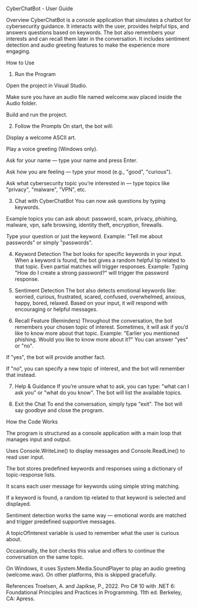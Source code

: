 CyberChatBot - User Guide

Overview
CyberChatBot is a console application that simulates a chatbot for cybersecurity guidance. It interacts with the user, provides helpful tips, and answers questions based on keywords. The bot also remembers your interests and can recall them later in the conversation. It includes sentiment detection and audio greeting features to make the experience more engaging.

How to Use

1. Run the Program

Open the project in Visual Studio.

Make sure you have an audio file named welcome.wav placed inside the Audio folder.

Build and run the project.

2. Follow the Prompts
On start, the bot will:

Display a welcome ASCII art.

Play a voice greeting (Windows only).

Ask for your name — type your name and press Enter.

Ask how you are feeling — type your mood (e.g., "good", "curious").

Ask what cybersecurity topic you’re interested in — type topics like "privacy", "malware", "VPN", etc.

3. Chat with CyberChatBot
You can now ask questions by typing keywords.

Example topics you can ask about:
password, scam, privacy, phishing, malware, vpn, safe browsing, identity theft, encryption, firewalls.

Type your question or just the keyword.
Example: "Tell me about passwords" or simply "passwords".

4. Keyword Detection
The bot looks for specific keywords in your input.
When a keyword is found, the bot gives a random helpful tip related to that topic.
Even partial matches will trigger responses.
Example: Typing "How do I create a strong password?" will trigger the password response.

5. Sentiment Detection
The bot also detects emotional keywords like:
worried, curious, frustrated, scared, confused, overwhelmed, anxious, happy, bored, relaxed.
Based on your input, it will respond with encouraging or helpful messages.

6. Recall Feature (Reminders)
Throughout the conversation, the bot remembers your chosen topic of interest.
Sometimes, it will ask if you’d like to know more about that topic.
Example: "Earlier you mentioned phishing. Would you like to know more about it?"
You can answer "yes" or "no".

If "yes", the bot will provide another fact.

If "no", you can specify a new topic of interest, and the bot will remember that instead.

7. Help & Guidance
If you’re unsure what to ask, you can type:
"what can I ask you" or "what do you know".
The bot will list the available topics.

8. Exit the Chat
To end the conversation, simply type "exit".
The bot will say goodbye and close the program.

How the Code Works

The program is structured as a console application with a main loop that manages input and output.

Uses Console.WriteLine() to display messages and Console.ReadLine() to read user input.

The bot stores predefined keywords and responses using a dictionary of topic-response lists.

It scans each user message for keywords using simple string matching.

If a keyword is found, a random tip related to that keyword is selected and displayed.

Sentiment detection works the same way — emotional words are matched and trigger predefined supportive messages.

A topicOfInterest variable is used to remember what the user is curious about.

Occasionally, the bot checks this value and offers to continue the conversation on the same topic.

On Windows, it uses System.Media.SoundPlayer to play an audio greeting (welcome.wav). On other platforms, this is skipped gracefully.

References
Troelsen, A. and Japikse, P., 2022. Pro C# 10 with .NET 6: Foundational Principles and Practices in Programming. 11th ed. Berkeley, CA: Apress.